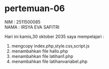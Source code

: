 # pertemuan-06

NIM : 2511500085<br>
NAMA : IRSYA EVA SAFITRI<br>

Hari ini kamis,30 oktober 2035 saya mempelajari :
<ol>
<li>mengcopy index.php,style.css,script.js</li>
<li>menambahkan file hallo.php</li>
<li>menambahkan file latihan1.php</li>
<li>menambahkan file latihanvariabel.php</li>
</ol>